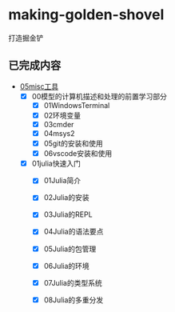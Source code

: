# making-golden-shovel
打造掘金铲

## 已完成内容

- [05misc工具](./05misc工具/)
  - [x] 00模型的计算机描述和处理的前置学习部分
    - [x] 01WindowsTerminal
    - [x] 02环境变量
    - [x] 03cmder
    - [x] 04msys2
    - [x] 05git的安装和使用
    - [x] 06vscode安装和使用
  - [x] 01julia快速入门
    - [x] 01Julia简介
    - [x] 02Julia的安装
    - [x] 03Julia的REPL 
    - [x] 04Julia的语法要点  
    - [x] 05Julia的包管理
    - [x] 06Julia的环境
    - [x] 07Julia的类型系统
    - [x] 08Julia的多重分发


